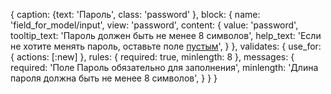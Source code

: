 {
        caption: {text: 'Пароль', class: 'password' },
        block: {
                name: 'field_for_model/input',
                view: 'password',
                content: {
                        value: 'password',
                        tooltip_text: 'Пароль должен быть не менее 8 символов',
                        help_text: 'Если не хотите менять пароль, оставьте поле <u>пустым</u>',
                }
        },
        validates: {
                use_for: { actions: [:new] },
                rules: { required: true,  minlength: 8 },
                messages: {
                        required: 'Поле Пароль обязательно для заполнения',
                        minlength: 'Длина пароля должна быть не менее 8 символов',
                }
        }
}